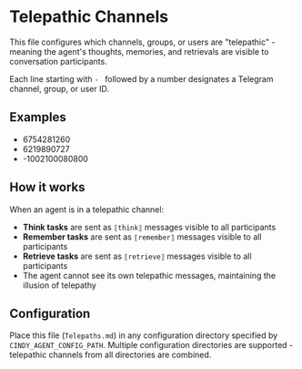 # Telepathic Channels

This file configures which channels, groups, or users are "telepathic" - meaning the agent's thoughts, memories, and retrievals are visible to conversation participants.

Each line starting with `- ` followed by a number designates a Telegram channel, group, or user ID.

## Examples

- 6754281260
- 6219890727
- -1002100080800

## How it works

When an agent is in a telepathic channel:

* **Think tasks** are sent as `⟦think⟧` messages visible to all participants
* **Remember tasks** are sent as `⟦remember⟧` messages visible to all participants  
* **Retrieve tasks** are sent as `⟦retrieve⟧` messages visible to all participants
* The agent cannot see its own telepathic messages, maintaining the illusion of telepathy

## Configuration

Place this file (`Telepaths.md`) in any configuration directory specified by `CINDY_AGENT_CONFIG_PATH`.
Multiple configuration directories are supported - telepathic channels from all directories are combined.
